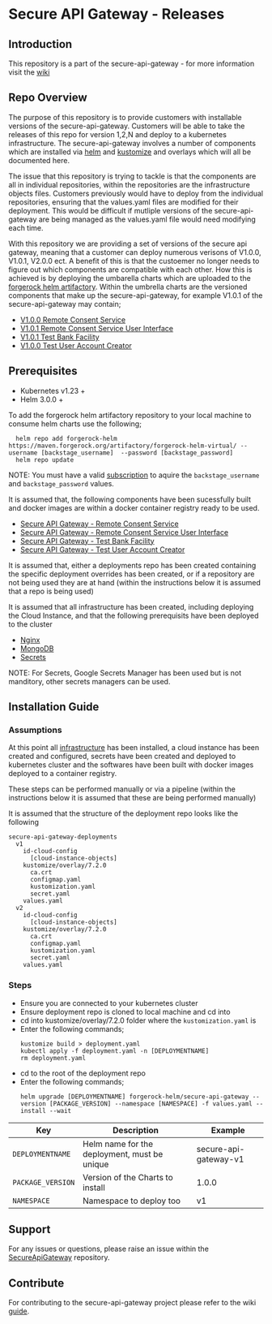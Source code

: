 # Secure API Gateway - Releases

## Introduction 

This repository is a part of the secure-api-gateway - for more information visit the [wiki](https://github.com/SecureAPIGateway/SecureApiGateway/wiki)

## Repo Overview

The purpose of this repository is to provide customers with installable versions of the secure-api-gateway.
Customers will be able to take the releases of this repo for version 1,2,N and deploy to a kubernetes infrastructure.
The secure-api-gateway involves a number of components which are installed via [helm](https://helm.sh/) and [kustomize](https://kustomize.io/) and overlays which will all be documented here.

The issue that this repository is trying to tackle is that the components are all in individual repositories, within the repositories are the infrastructure objects files. Customers previously would have to deploy from the individual repositories, ensuring that the values.yaml files are modified for their deployment. This would be difficult if mutliple versions of the secure-api-gateway are being managed as the values.yaml file would need modifying each time. 

With this repository we are providing a set of versions of the secure api gateway, meaning that a customer can deploy numerous verisons of V1.0.0, V1.0.1, V2.0.0 ect. A benefit of this is that the custoemer no longer needs to figure out which components are compatible with each other. 
How this is achieved is by deploying the umbarella charts which are uploaded to the [forgerock helm artifactory](https://maven.forgerock.org). Within the umbrella charts are the versioned components that make up the secure-api-gateway, for example V1.0.1 of the secure-api-gateway may contain;
- [V1.0.0 Remote Consent Service](https://github.com/SecureApiGateway/secure-api-gateway-ob-uk-rcs)
- [V1.0.1 Remote Consent Service User Interface](https://github.com/SecureApiGateway/secure-api-gateway-ob-uk-ui)
- [V1.0.1 Test Bank Facility](https://github.com/SecureApiGateway/secure-api-gateway-ob-uk-rs)
- [V1.0.0 Test User Account Creator](https://github.com/SecureApiGateway/secure-api-gateway-ob-uk-test-data-initializer)

## Prerequisites

- Kubernetes v1.23 +
- Helm 3.0.0 +

To add the forgerock helm artifactory repository to your local machine to consume helm charts use the following;

```console
  helm repo add forgerock-helm https://maven.forgerock.org/artifactory/forgerock-helm-virtual/ --username [backstage_username]  --password [backstage_password]
  helm repo update
```

NOTE: You must have a valid [subscription](https://backstage.forgerock.com/knowledge/kb/article/a57648047#XAYQfS) to aquire the `backstage_username` and `backstage_password` values.

It is assumed that, the following components have been sucessfully built and docker images are within a docker container registry ready to be used. 

- [Secure API Gateway - Remote Consent Service](https://github.com/SecureApiGateway/secure-api-gateway-ob-uk-rcs)
- [Secure API Gateway - Remote Consent Service User Interface](https://github.com/SecureApiGateway/secure-api-gateway-ob-uk-ui)
- [Secure API Gateway - Test Bank Facility](https://github.com/SecureApiGateway/secure-api-gateway-ob-uk-rs)
- [Secure API Gateway - Test User Account Creator](https://github.com/SecureApiGateway/secure-api-gateway-ob-uk-test-data-initializer)

It is assumed that, either a deployments repo has been created containing the specific deployment overrides has been created, or if a repository are not being used they are at hand (within the instructions below it is assumed that a repo is being used)

It is assumed that all infrastructure has been created, including deploying the Cloud Instance, and that the following prerequisits have been deployed to the cluster
- [Nginx](https://kubernetes.github.io/ingress-nginx/deploy/)
- [MongoDB](https://github.com/SecureApiGateway/secure-api-gateway-releases/blob/master/third-party/Chart.yaml)
- [Secrets](https://github.com/SecureApiGateway/secure-api-gateway-releases-helpers/tree/master/external-secrets-gsm) 
  
NOTE: For Secrets, Google Secrets Manager has been used but is not manditory, other secrets managers can be used.

## Installation Guide

### Assumptions
At this point all [infrastructure](https://github.com/SecureApiGateway/SecureApiGateway/wiki/Recommended-Infrastructure) has been installed, a cloud instance has been created and configured, secrets have been created and deployed to kubernetes cluster and the softwares have been built with docker images deployed to a container registry. 

These steps can be performed manually or via a pipeline (within the instructions below it is assumed that these are being performed manually)

It is assumed that the structure of the deployment repo looks like the following 

```console
secure-api-gateway-deployments
  v1
    id-cloud-config
      [cloud-instance-objects]
    kustomize/overlay/7.2.0
      ca.crt
      configmap.yaml
      kustomization.yaml
      secret.yaml
    values.yaml
  v2
    id-cloud-config
      [cloud-instance-objects]
    kustomize/overlay/7.2.0
      ca.crt
      configmap.yaml
      kustomization.yaml
      secret.yaml
    values.yaml
```
### Steps
- Ensure you are connected to your kubernetes cluster
- Ensure deployment repo is cloned to local machine and cd into
- cd into kustomize/overlay/7.2.0 folder where the `kustomization.yaml` is
- Enter the following commands;
  ```console
  kustomize build > deployment.yaml
  kubectl apply -f deployment.yaml -n [DEPLOYMENTNAME]
  rm deployment.yaml
  ```
- cd to the root of the deployment repo
- Enter the following commands;
  ```console
  helm upgrade [DEPLOYMENTNAME] forgerock-helm/secure-api-gateway --version [PACKAGE_VERSION] --namespace [NAMESPACE] -f values.yaml --install --wait
  ```

| Key | Description | Example |
|-----|-------------|---------|
| `DEPLOYMENTNAME` | Helm name for the deployment, must be unique | secure-api-gateway-v1 |
| `PACKAGE_VERSION` | Version of the Charts to install | 1.0.0 |
| `NAMESPACE` | Namespace to deploy too | v1 |

## Support

For any issues or questions, please raise an issue within the [SecureApiGateway](https://github.com/SecureApiGateway/SecureApiGateway/issues) repository.

## Contribute

For contributing to the secure-api-gateway project please refer to the wiki [guide](https://github.com/SecureApiGateway/SecureApiGateway/wiki/Contribute).